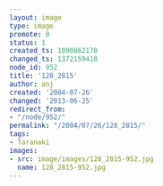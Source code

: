 ```yaml
---
layout: image
type: image
promote: 0
status: 1
created_ts: 1090862170
changed_ts: 1372159418
node_id: 952
title: '128_2815'
author: anj
created: '2004-07-26'
changed: '2013-06-25'
redirect_from:
- "/node/952/"
permalink: "/2004/07/26/128_2815/"
tags:
- Taranaki
images:
- src: image/images/128_2815-952.jpg
  name: 128_2815-952.jpg
---
```


